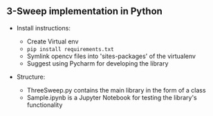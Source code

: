 ## 3-Sweep implementation in Python
- Install instructions:
    - Create Virtual env
    - `pip install requirements.txt`
    - Symlink opencv files into 'sites-packages' of the virtualenv
    - Suggest using Pycharm for developing the library    

- Structure:
    - ThreeSweep.py contains the main library in the form of a class
    - Sample.ipynb is a Jupyter Notebook for testing the library's functionality